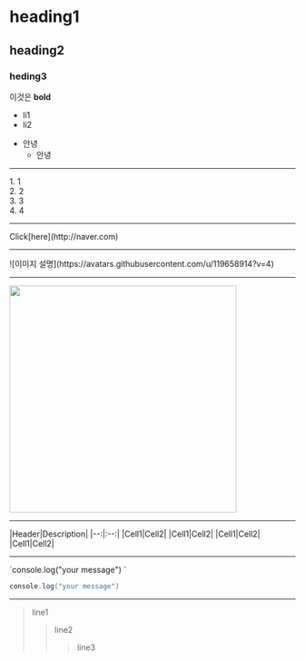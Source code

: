 <!-- Heading -->
# heading1
## heading2
### heding3

<!-- List -->
이것은 **bold**
* li1
* li2
+ 안녕
  + 안녕
    
    
<hr>
1. 1<br>
2. 2<br>
3. 3<br>
4. 4
<hr>
<!-- link -->
Click[here](http://naver.com)
<hr>
<!-- Image -->
![이미지 설명](https://avatars.githubusercontent.com/u/119658914?v=4)
<hr>
<img src="https://avatars.githubusercontent.com/u/119658914?v=4" width="400" height="400">
<hr>
<!-- Table -->
|Header|Description|
|--:|:--:|
|Cell1|Cell2|
|Cell1|Cell2|
|Cell1|Cell2|
|Cell1|Cell2|
<hr>
<!-- Code -->
`console.log("your message")
`
<!-- 해당하는 언어를 작성 -->

 ```java
console.log("your message")
 ```

<hr>


> line1
> >line2
> > >line3

